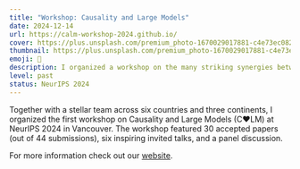 ```yaml
---
title: "Workshop: Causality and Large Models"
date: 2024-12-14
url: https://calm-workshop-2024.github.io/
cover: https://plus.unsplash.com/premium_photo-1670029017881-c4e73ec0827c?ixlib=rb-4.0.3&ixid=M3wxMjA3fDB8MHxwaG90by1wYWdlfHx8fGVufDB8fHx8fA%3D%3D&auto=format&fit=crop&w=1440&q=80
thumbnail: https://plus.unsplash.com/premium_photo-1670029017881-c4e73ec0827c?ixlib=rb-4.0.3&ixid=M3wxMjA3fDB8MHxwaG90by1wYWdlfHx8fGVufDB8fHx8fA%3D%3D&auto=format&fit=crop&w=480&q=80
emoji: 💖
description: I organized a workshop on the many striking synergies between causality and large models
level: past
status: NeurIPS 2024
---
```


Together with a stellar team across six countries and three continents, I organized the first workshop on Causality and Large Models (C♥️LM) at NeurIPS 2024 in Vancouver. The workshop featured 30 accepted papers (out of 44 submissions), six inspiring invited talks, and a panel discussion.

For more information check out our [website](https://calm-workshop-2024.github.io/).

